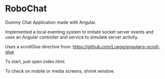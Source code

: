 RoboChat
========
Dummy Chat Application made with Angular.


Implemented a local eventing system to imitate socket server events and uses an Angular controller and service to simulate server activity.


Uses a scrollGlue directive from: https://github.com/Luegg/angularjs-scroll-glue


To start, just open index.html.

To check on mobile or media screens, shrink window.
